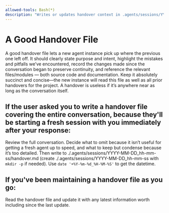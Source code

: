 ```yaml
---
allowed-tools: Bash(*)
description: "Writes or updates handover context in .agents/sessions/YYYY-MM-DD_hh-mm-ss/handover.md, which will allow a fresh instance of the agent to pick up where the previous instance left off."
---
```


# A Good Handover File

A good handover file lets a new agent instance pick up where the previous one left off. It should clearly state purpose and intent, highlight the mistakes and pitfalls we’ve encountered, record the changes made since the conversation began to preserve continuity, and reference the relevant files/modules — both source code and documentation. Keep it absolutely succinct and concise—the new instance will read this file as well as all prior handovers for the project. A handover is useless if it’s anywhere near as long as the conversation itself.

## If the user asked you to write a handover file covering the entire conversation, because they'll be starting a fresh session with you immediately after your response:
Review the full conversation. Decide what to omit because it isn’t useful for getting a fresh agent up to speed, and what to keep but condense because it’s too detailed. Then write to ./.agents/sessions/YYYY-MM-DD_hh-mm-ss/handover.md (create ./.agents/sessions/YYYY-MM-DD_hh-mm-ss with `mkdir -p` if needed). Use `date '+%Y-%m-%d_%H-%M-%S'` to get the datetime.

## If you've been maintaining a handover file as you go:
Read the handover file and update it with any latest information worth including since the last update.

